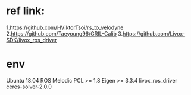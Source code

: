 # ref link:

1.https://github.com/HViktorTsoi/rs_to_velodyne
2.https://github.com/Taeyoung96/GRIL-Calib
3.https://github.com/Livox-SDK/livox_ros_driver

# env
Ubuntu 18.04
ROS Melodic
PCL >= 1.8
Eigen >= 3.3.4
livox_ros_driver
ceres-solver-2.0.0

